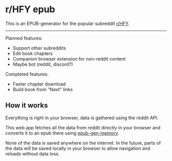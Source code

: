 # r/HFY epub

This is an EPUB-generator for the popular subreddit [r/HFY](https://reddit.com/r/HFY).

---

Planned features:
- Support other subreddits
- Edit book chapters
- Companion browser extension for non-reddit content
- Maybe bot (reddit, discord?)

Completed features:
- Faster chapter download
- Build book from "Next" links


## How it works

Everything is right in your browser, data is gathered using the reddit API.

This web app fetches all the data from reddit directly in your browser and converts it to an epub there using [epub-gen-memory](https://github.com/cpiber/epub-gen-memory).

None of the data is saved anywhere on the internet. In the future, parts of the data will be saved locally in your browser to allow navigation and reloads without data loss.
